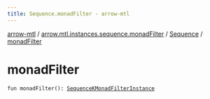 ```yaml
---
title: Sequence.monadFilter - arrow-mtl
---
```


[arrow-mtl](../../index.html) / [arrow.mtl.instances.sequence.monadFilter](../index.html) / [Sequence](index.html) / [monadFilter](./monad-filter.html)

# monadFilter

`fun monadFilter(): `[`SequenceKMonadFilterInstance`](../../arrow.mtl.instances/-sequence-k-monad-filter-instance/index.html)